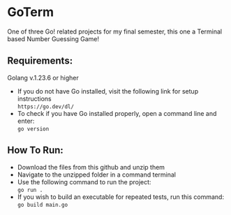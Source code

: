 # GoTerm
One of three Go! related projects for my final semester, this one a Terminal based Number Guessing Game!

## Requirements:
Golang v.1.23.6 or higher
- If you do not have Go installed, visit the following link for setup instructions  
    `https://go.dev/dl/`
- To check if you have Go installed properly, open a command line and enter:  
    `go version`

## How To Run:
- Download the files from this github and unzip them
- Navigate to the unzipped folder in a command terminal
- Use the following command to run the project:  
`go run .`
- If you wish to build an executable for repeated tests, run this command:  
`go build main.go`

